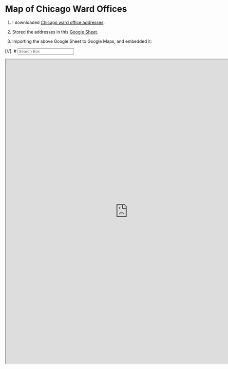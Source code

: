 # Map of Chicago Ward Offices

1. I downloaded [Chicago ward office addresses](https://www.chicago.gov/city/en/depts/other/dataset/wards.html).

2. Stored the addresses in this [Google Sheet](https://docs.google.com/spreadsheets/d/15q_zY1z3AEo4xngAWcphxT_RiMim_ik2Z-yLLmK487U/edit?usp=sharing).

3. Importing the above Google Sheet to Google Maps, and embedded it:

[//]: # <input id="pac-input" class="controls" type="text" placeholder="Search Box">
<div id="map"></div>
<iframe src="https://www.google.com/maps/d/u/0/embed?mid=14Rxn6ZwGMP4LSn7p959a6hTDaDpEIal1" width="800" height="1000"></iframe>
